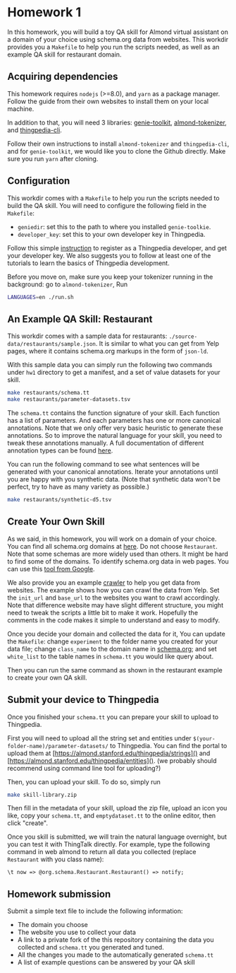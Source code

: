 # Homework 1
In this homework, you will build a toy QA skill for Almond virtual assistant on 
a domain of your choice using schema.org data from websites.
This workdir provides you a `Makefile` to help you run the scripts needed, as 
well as an example QA skill for restaurant domain.

## Acquiring dependencies
This homework requires `nodejs` (>=8.0), and `yarn` as a package manager. 
Follow the guide from their own websites to install them on your local machine.

In addition to that, you will need 3 libraries: 
[genie-toolkit](https://github.com/stanford-oval/genie-toolkit), 
[almond-tokenizer](https://github.com/stanford-oval/almond-tokenizer),
and [thingpedia-cli](https://github.com/stanford-oval/thingpedia-cli). 

Follow their own instructions to install `almond-tokenizer` and `thingpedia-cli`, 
and for `genie-toolkit`, we would like you to clone the Github directly. 
Make sure you run `yarn` after cloning. 


## Configuration 
This workdir comes with a `Makefile` to help you run the scripts needed to build 
the QA skill. You will need to configure the following field in the `Makefile`:

- `geniedir`: set this to the path to where you installed `genie-toolkie`.
- `developer_key`: set this to your own developer key in Thingpedia. 

Follow this simple [instruction](instructions/almond-registration.md) to register as a Thingpedia developer, and get your developer key. 
We also suggests you to follow at least one of the tutorials to learn the basics of Thingpedia development.

Before you move on, make sure you keep your tokenizer running in the background: go to `almond-tokenizer`, Run
```bash
LANGUAGES=en ./run.sh
```


## An Example QA Skill: Restaurant
This workdir comes with a sample data for restaurants: `./source-data/restaurants/sample.json`. 
It is similar to what you can get from Yelp pages, where it contains schema.org markups in the form of `json-ld`.

With this sample data you can simply run the following two commands under `hw1` directory to 
get a manifest, and a set of value datasets for your skill.

```bash
make restaurants/schema.tt
make restaurants/parameter-datasets.tsv
```

The `schema.tt` contains the function signature of your skill. Each function has a list of parameters. 
And each parameters has one or more canonical annotations. 
Note that we only offer very basic heuristic to generate these annotations.
So to improve the natural language for your skill, you need to tweak these annotations manually. 
A full documentation of different annotation types can be found [here](instructions/nl-annotations.md).

You can run the following command to see what sentences will be generated with your canonical annotations.
Iterate your annotations until you are happy with you synthetic data. (Note that synthetic data won't be 
perfect, try to have as many variety as possible.)
```bash
make restaurants/synthetic-d5.tsv
```


## Create Your Own Skill
As we said, in this homework, you will work on a domain of your choice. 
You can find all schema.org domains at [here](https://schema.org/docs/full.html). Do not choose `Restaurant`.
Note that some schemas are more widely used than others. It might be hard to find some of the domains. 
To identify schema.org data in web pages. You can use this [tool from Google](https://search.google.com/structured-data/testing-tool/).

We also provide you an example [crawler](data-crawler/crawler.py) to help you get data from websites.
The example shows how you can crawl the data from Yelp. Set the `init_url` and `base_url` to the websites you want to crawl accordingly. 
Note that difference website may have slight different structure, you might need to tweak the scripts a little bit to make it work. 
Hopefully the comments in the code makes it simple to understand and easy to modify. 

Once you decide your domain and collected the data for it, You can update the 
`Makefile`: change `experiment` to the folder name you created for your data file;
change `class_name` to the domain name in [schema.org](https://schema.org);
and set `white_list` to the table names in `schema.tt` you would like query about.

Then you can run the same command as shown in the restaurant example to create your own QA skill.


## Submit your device to Thingpedia
Once you finished your `schema.tt` you can prepare your skill to upload to Thingpedia. 

First you will need to upload all the string set and entities under `$(your-folder-name)/parameter-datasets/` to Thingpedia.
You can find the portal to upload them at [https://almond.stanford.edu/thingpedia/strings]() and [https://almond.stanford.edu/thingpedia/entities](). 
(we probably should recommend using command line tool for uploading?)

Then, you can upload your skill. To do so, simply run 
```bash
make skill-library.zip
```
Then fill in the metadata of your skill, upload the zip file, upload an icon you like,
copy your `schema.tt`, and `emptydataset.tt` to the online editor, then click "create".

Once you skill is submitted, we will train the natural language overnight, but you can test it with ThingTalk directly. 
For example, type the following command in web almond to return all data you collected (replace `Restaurant` with you class name):
```
\t now => @org.schema.Restaurant.Restaurant() => notify;
```


## Homework submission
Submit a simple text file to include the following information:

- The domain you choose
- The website you use to collect your data
- A link to a private fork of the this repository containing the data you collected and `schema.tt` you generated and tuned.
- All the changes you made to the automatically generated `schema.tt`
- A list of example questions can be answered by your QA skill
